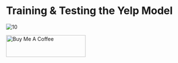 # Training & Testing the Yelp Model

![10](https://github.com/user-attachments/assets/3c4ed302-6de8-4e14-af26-2ce32d5e7877)

<a href="https://www.buymeacoffee.com/yassirachag" target="_blank"><img src="https://cdn.buymeacoffee.com/buttons/v2/default-yellow.png" alt="Buy Me A Coffee" style="height: 60px !important;width: 217px !important;" ></a>
